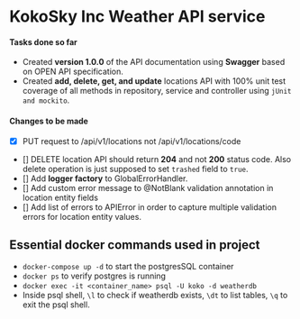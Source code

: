 # KokoSky Inc Weather API service

#### Tasks done so far
- Created __version 1.0.0__ of the API documentation using __Swagger__ based on OPEN API specification.
- Created __add, delete, get, and update__ locations API with 100% unit test coverage of all methods in repository, service and controller using `jUnit and mockito`.

#### Changes to be made
- [x] PUT request to /api/v1/locations not /api/v1/locations/code
- [] DELETE location API should return __204__ and not __200__ status code. Also delete operation is just supposed to set
`trashed` field to `true`.
- [] Add __logger factory__ to GlobalErrorHandler.
- [] Add custom error message to @NotBlank validation annotation in location entity fields
- [] Add list of errors to APIError in order to capture multiple validation errors for location entity values.

## Essential docker commands used in project
- `docker-compose up -d` to start the postgresSQL container
- `docker ps` to verify postgres is running
- `docker exec -it <container_name> psql -U koko -d weatherdb`
- Inside psql shell, `\l` to check if weatherdb exists, `\dt` to list tables, `\q` to exit the psql shell.